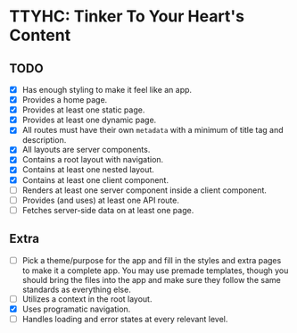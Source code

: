 # TTYHC: Tinker To Your Heart's Content

## TODO

- [x] Has enough styling to make it feel like an app.
- [x] Provides a home page.
- [x] Provides at least one static page.
- [x] Provides at least one dynamic page.
- [x] All routes must have their own `metadata` with a minimum of title tag and description.
- [x] All layouts are server components.
- [x] Contains a root layout with navigation.
- [x] Contains at least one nested layout.
- [x] Contains at least one client component.
- [ ] Renders at least one server component inside a client component.
- [ ] Provides (and uses) at least one API route.
- [ ] Fetches server-side data on at least one page.

## Extra

- [ ] Pick a theme/purpose for the app and fill in the styles and extra pages to make it a complete app. You may use premade templates, though you should bring the files into the app and make sure they follow the same standards as everything else.
- [ ] Utilizes a context in the root layout.
- [x] Uses programatic navigation.
- [ ] Handles loading and error states at every relevant level.
